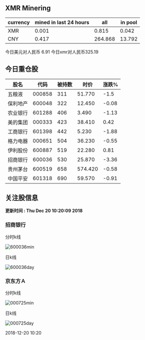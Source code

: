 ## XMR Minering

|currency|mined in last 24 hours|all|in pool|
|---|---|---|---|
|XMR|0.001|0.815|0.042|
|CNY|0.417|264.868|13.792|

今日美元对人民币 6.91	今日xmr对人民币325.19


## 今日重仓股 

|股名|代码|被持数|时价|涨跌%|
|---|---|---|---|---|
|五粮液|000858|311|51.770|-1.5|
|保利地产|600048|322|12.450|-0.08|
|农业银行|601288|406|3.490|-1.13|
|美的集团|000333|423|38.410|0.42|
|工商银行|601398|442|5.230|-1.88|
|格力电器|000651|504|36.230|-0.55|
|伊利股份|600887|519|22.280|0.81|
|招商银行|600036|530|25.870|-3.36|
|贵州茅台|600519|658|574.420|-0.58|
|中国平安|601318|690|59.570|-0.91|

## 关注股信息
**更新时间 : Thu Dec 20 10:20:09 2018**
### 招商银行 
分时k线

![600036min](http://image.sinajs.cn/newchart/min/n/sh600036.gif)

日k线

![600036day](http://image.sinajs.cn/newchart/daily/n/sh600036.gif)

### 京东方Ａ 
分时k线

![000725min](http://image.sinajs.cn/newchart/min/n/sz000725.gif)

日k线

![000725day](http://image.sinajs.cn/newchart/daily/n/sz000725.gif)

2018-12-20 10:20
